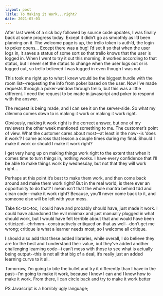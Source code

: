 ```yaml
---
layout: post
Title: To Making it Work...right?
date: 2021-05-03
---
```


After last week of a sick boy followed by source code updates, I was finally back at some progress today.  Except it didn’t go as smoothly as I’d been planning on it.  The welcome page is up, the trello token is auth’d, the login to poker opens…  Except there was a bug!  I’d set it so that when the user logs in, it saves a status of some sort so that trello knows that the user is logged in.  When I went to try it out this morning, it worked according to that status, but I never set the status to change when the user logs out or is logged out, so trello believed I was logged in even though I was not.

This took me right up to what I knew would be the biggest hurdle with the room list--requesting the info from poker based on the user.  Now I’ve made requests through a poker-window through trello, but this was a little different.  I need the request to be made in javascript and poker to respond with the answer.

The request is being made, and I can see it on the server-side.  So what my dilemma comes down to is making it work or making it work right.

Obviously, making it work right is the correct answer, but one of my reviewers the other week mentioned something to me.  The customer’s point of view.  What the customer cares about most--at least in the now--is ‘does it work’?  I came across that lesson a couple times during my final.  Should I make it work or should I make it work right?

I get very hung up on making things work right to the extent that when it comes time to turn things in, nothing works.  I have every confidence that I’ll be able to make things work by wednesday, but not that they will work right…

Perhaps at this point it’s best to make them work, and then come back around and make them work right?  But in the real world, is there ever an opportunity to do that?  I mean isn’t that the whole mantra behind tdd and clean code--make it work right?  Because, you’ll never come back to it, and someone else will be left with your mess.

Take tic-tac-toc, I could have and probably should have, just made it work.  I could have abandoned the evil minimax and just manually plugged in what should work, but I would have felt terrible about that and would have been criticized--ehrhmm--constructively critiqued on that as well--don’t get me wrong; critique is what a learner needs most, so I welcome all critique.

I should also add that these added libraries, while overall, I do believe they are for the best and I understand their value, but they’ve added another challenging learning code--i can’t mess with those to see what is actually being output--this is not all that big of a deal, it’s really just an added learning curve to it all.

Tomorrow, I’m going to bite the bullet and try it differently than I have in the past--I’m going to make it work, because I know I can and I know how to make it work.  From there, I can circle back and try to make it work better

PS Javascript is a horribly ugly language;



